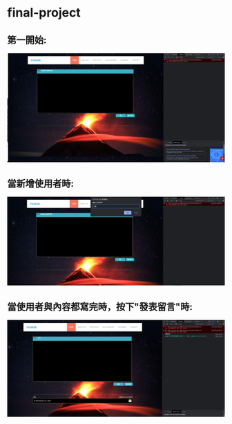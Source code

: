 # final-project

## 第一開始:

![image](https://github.com/Team-sa110a/final-project/blob/main/test/img/test01.png?raw=true)

## 當新增使用者時:

![image](https://github.com/Team-sa110a/final-project/blob/main/test/img/test02.png?raw=true)

## 當使用者與內容都寫完時，按下"發表留言"時:

![image](https://github.com/Team-sa110a/final-project/blob/main/test/img/test03.png?raw=true)
